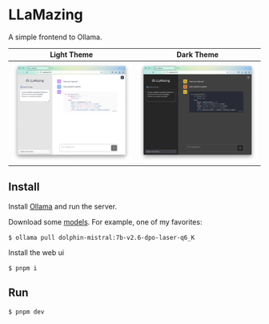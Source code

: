 # LLaMazing

A simple frontend to Ollama.

| Light Theme               | Dark Theme               |
| ------------------------- | ------------------------ |
| ![](screenshot-light.png) | ![](screenshot-dark.png) |

## Install

Install [Ollama](https://ollama.ai/) and run the server.

Download some [models](https://ollama.ai/library). For example, one of my favorites:

```shell
$ ollama pull dolphin-mistral:7b-v2.6-dpo-laser-q6_K
```

Install the web ui

```shell
$ pnpm i
```

## Run

```shell
$ pnpm dev
```

